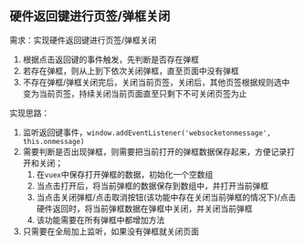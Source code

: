 ## 硬件返回键进行页签/弹框关闭

需求：实现硬件返回键进行页签/弹框关闭

1. 根据点击返回键的事件触发，先判断是否存在弹框
2. 若存在弹框，则从上到下依次关闭弹框，直至页面中没有弹框
3. 不存在弹框/弹框关闭完后，关闭当前页签，关闭后，其他页签根据规则选中变为当前页签，持续关闭当前页面直至只剩下不可关闭页签为止

实现思路：

1. 监听返回键事件，`window.addEventListener('websocketonmessage', this.onmessage)`
2. 需要判断是否出现弹框，则需要把当前打开的弹框数据保存起来，方便记录打开和关闭；
   1. 在`vuex`中保存打开弹框的数据，初始化一个空数组
   2. 当点击打开后，将当前弹框的数据保存到数组中，并打开当前弹框
   3. 当点击关闭弹框/点击取消按钮(该功能中存在关闭当前弹框的情况下)/点击硬件返回时，将当前弹框数据在弹框中关闭，并关闭当前弹框
   4. 该功能需要在所有弹框中都增加方法
3. 只需要在全局加上监听，如果没有弹框就关闭页面